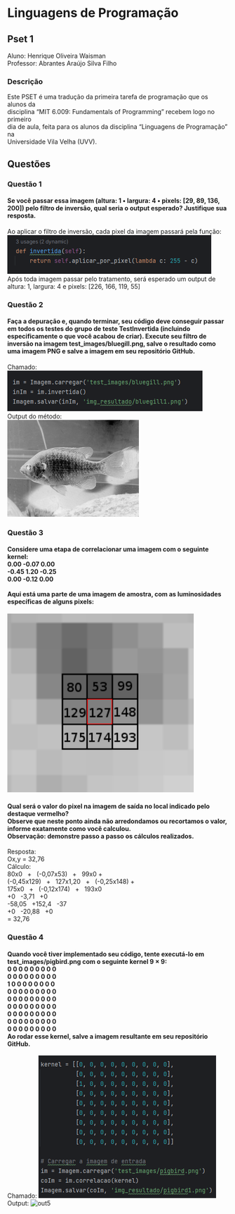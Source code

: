 # Linguagens de Programação
## Pset 1
Aluno: Henrique Oliveira Waisman </br>
Professor: Abrantes Araújo Silva Filho
### Descrição
Este PSET é uma tradução da primeira tarefa de programação que os alunos da </br>
disciplina “MIT 6.009: Fundamentals of Programming” recebem logo no primeiro </br>
dia de aula, feita para os alunos da disciplina “Linguagens de Programação” na </br>
Universidade Vila Velha (UVV). </br>
## Questões
### Questão 1
#### Se você passar essa imagem (altura: 1 • largura: 4 • pixels: [29, 89, 136, 200]) pelo filtro de inversão, qual seria o output esperado? Justifique sua resposta. </br>
Ao aplicar o filtro de inversão, cada pixel da imagem passará pela função:  </br>
![image_invertida](https://github.com/henriquewaisman/uvv_lp_1_cc3m/blob/main/img_readme/invertida.png) </br>
Após toda imagem passar pelo tratamento, será esperado um output de altura: 1, largura: 4 e pixels: [226, 166, 119, 55]  </br>
### Questão 2
#### Faça a depuração e, quando terminar, seu código deve conseguir passar em todos os testes do grupo de teste TestInvertida (incluindo especificamente o que você acabou de criar). Execute seu filtro de inversão na imagem test_images/bluegill.png, salve o resultado como uma imagem PNG e salve a imagem em seu repositório GitHub.
Chamado: </br>
![call3](https://github.com/henriquewaisman/uvv_lp_1_cc3m/blob/main/img_readme/call3.png) </br>
Output do método:  </br>
![image_bluegill](https://github.com/henriquewaisman/uvv_lp_1_cc3m/blob/main/img_readme/bluegill.png) </br>
### Questão 3
#### Considere uma etapa de correlacionar uma imagem com o seguinte kernel: </br> 0.00 -0.07 0.00 </br> -0.45 1.20 -0.25 </br> 0.00 -0.12 0.00 </br></br> Aqui está uma parte de uma imagem de amostra, com as luminosidades específicas de alguns pixels:
![image_questao3](https://github.com/henriquewaisman/uvv_lp_1_cc3m/blob/main/img_readme/questao3.png)</br>
#### Qual será o valor do pixel na imagem de saída no local indicado pelo destaque vermelho? </br> Observe que neste ponto ainda não arredondamos ou recortamos o valor, informe exatamente como você calculou. </br> Observação: demonstre passo a passo os cálculos realizados.
Resposta: </br>
Ox,y = 32,76 </br>
Cálculo: </br>
80x0 &nbsp;         +	&nbsp; (-0,07x53) &nbsp;   + &nbsp; 99x0 + </br>
(-0,45x129) &nbsp;	+	&nbsp; 127x1,20 &nbsp;     + &nbsp; (-0,25x148) + </br>
175x0 &nbsp;        +	&nbsp; (-0,12x174) &nbsp;  + &nbsp; 193x0 </br>
+0		  &nbsp;    -3,71		&nbsp;  +0 </br>
-58,05	&nbsp;	  +152,4	&nbsp;	-37 </br>
+0		  &nbsp;    -20,88  &nbsp;  +0 </br>
= 32,76 </br>
### Questão 4
####  Quando você tiver implementado seu código, tente executá-lo em test_images/pigbird.png com o seguinte kernel 9 × 9: </br> 0 0 0 0 0 0 0 0 0 </br> 0 0 0 0 0 0 0 0 0 </br> 1 0 0 0 0 0 0 0 0 </br> 0 0 0 0 0 0 0 0 0 </br> 0 0 0 0 0 0 0 0 0 </br> 0 0 0 0 0 0 0 0 0 </br> 0 0 0 0 0 0 0 0 0 </br> 0 0 0 0 0 0 0 0 0 </br> 0 0 0 0 0 0 0 0 0 </br> Ao rodar esse kernel, salve a imagem resultante em seu repositório GitHub. </br>
Chamado:
![call5](https://github.com/henriquewaisman/uvv_lp_1_cc3m/blob/main/img_readme/call5.png)
Output:
![out5](https://github.com/henriquewaisman/uvv_lp_1_cc3m/blob/main/img_readme/out5.png)
